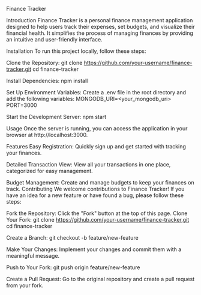 Finance Tracker

Introduction
Finance Tracker is a personal finance management application designed to help users track their expenses, set budgets, and visualize their financial health. It simplifies the process of managing finances by providing an intuitive and user-friendly interface.

Installation
To run this project locally, follow these steps:

Clone the Repository:
git clone https://github.com/your-username/finance-tracker.git
cd finance-tracker

Install Dependencies:
npm install

Set Up Environment Variables:
Create a .env file in the root directory and add the following variables:
MONGODB_URI=<your_mongodb_uri>
PORT=3000

Start the Development Server:
npm start

Usage
Once the server is running, you can access the application in your browser at http://localhost:3000.

Features
Easy Registration:
Quickly sign up and get started with tracking your finances.

Detailed Transaction View:
View all your transactions in one place, categorized for easy management.

Budget Management:
Create and manage budgets to keep your finances on track.
Contributing
We welcome contributions to Finance Tracker! If you have an idea for a new feature or have found a bug, please follow these steps:

Fork the Repository:
Click the "Fork" button at the top of this page.
Clone Your Fork:
git clone https://github.com/your-username/finance-tracker.git
cd finance-tracker

Create a Branch:
git checkout -b feature/new-feature

Make Your Changes:
Implement your changes and commit them with a meaningful message.

Push to Your Fork:
git push origin feature/new-feature

Create a Pull Request:
Go to the original repository and create a pull request from your fork.


